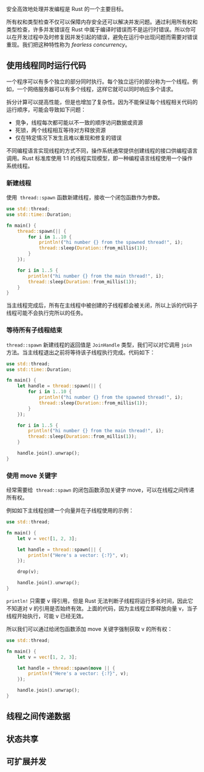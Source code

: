安全高效地处理并发编程是 Rust 的一个主要目标。

所有权和类型检查不仅可以保障内存安全还可以解决并发问题。通过利用所有权和类型检查，许多并发错误在 Rust 中属于编译时错误而不是运行时错误。所以你可以在开发过程中及时修复因并发引起的错误，避免在运行中出现问题而需要对错误重现。我们把这种特性称为 *fearless* *concurrency*。

## 使用线程同时运行代码

一个程序可以有多个独立的部分同时执行。每个独立运行的部分称为一个线程。例如，一个网络服务器可以有多个线程，这样它就可以同时响应多个请求。

拆分计算可以提高性能，但是也增加了复杂性。因为不能保证每个线程相关代码的运行顺序，可能会导致如下问题：

- 竞争，线程每次都可能以不一致的顺序访问数据或资源
- 死锁，两个线程相互等待对方释放资源
- 仅在特定情况下发生且难以重现和修复的错误

不同编程语言实现线程的方式不同，操作系统通常提供创建线程的接口供编程语言调用。Rust 标准库使用 1:1 的线程实现模型，即一种编程语言线程使用一个操作系统线程。

### 新建线程

使用  `thread::spawn` 函数新建线程，接收一个闭包函数作为参数。

```rust
use std::thread;
use std::time::Duration;

fn main() {
    thread::spawn(|| {
        for i in 1..10 {
            println!("hi number {} from the spawned thread!", i);
            thread::sleep(Duration::from_millis(1));
        }
    });

    for i in 1..5 {
        println!("hi number {} from the main thread!", i);
        thread::sleep(Duration::from_millis(1));
    }
}
```

当主线程完成后，所有在主线程中被创建的子线程都会被关闭，所以上诉的代码子线程可能不会执行完所以的任务。

### 等待所有子线程结束

`thread::spawn` 新建线程的返回值是 `JoinHandle` 类型，我们可以对它调用 `join` 方法。当主线程退出之前将等待该子线程执行完成。代码如下：

```rust
use std::thread;
use std::time::Duration;

fn main() {
    let handle = thread::spawn(|| {
        for i in 1..10 {
            println!("hi number {} from the spawned thread!", i);
            thread::sleep(Duration::from_millis(1));
        }
    });

    for i in 1..5 {
        println!("hi number {} from the main thread!", i);
        thread::sleep(Duration::from_millis(1));
    }

    handle.join().unwrap();
}
```

### 使用 move 关键字

经常需要给  `thread::spawn` 的闭包函数添加关键字 move，可以在线程之间传递所有权。

例如如下主线程创建一个向量并在子线程使用的示例：

```rust
use std::thread;

fn main() {
    let v = vec![1, 2, 3];

    let handle = thread::spawn(|| {
        println!("Here's a vector: {:?}", v);
    });

	drop(v);

    handle.join().unwrap();
}
```

`println!` 只需要 v 得引用，但是 Rust 无法判断子线程将运行多长时间，因此它不知道对 v 的引用是否始终有效。上面的代码，因为主线程立即释放向量 v，当子线程开始执行，可能 v 已经无效。

所以我们可以通过给闭包函数添加 move 关键字强制获取 v 的所有权：

```rust
use std::thread;

fn main() {
    let v = vec![1, 2, 3];

    let handle = thread::spawn(move || {
        println!("Here's a vector: {:?}", v);
    });

    handle.join().unwrap();
}
```

## 线程之间传递数据

## 状态共享

## 可扩展并发
